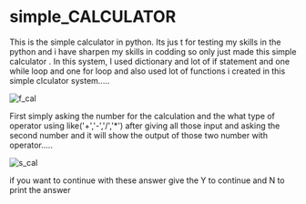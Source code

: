 # simple_CALCULATOR
This is the simple calculator in python. Its jus t for testing my skills in the python and i have sharpen my skills in codding so only just made this simple calculator . In this system, I used dictionary and lot of if statement and one while loop and one for loop and also used lot of functions i created in this simple clculator system.....

![f_cal](https://user-images.githubusercontent.com/74350077/210309982-0d915558-ca53-480c-8b5c-c58ab37abddd.png)


First simply asking the number for the calculation and the what type of operator using like('+','-','/','*') after giving all those input and asking the second number and it will show the output of those two number with operator.....

![s_cal](https://user-images.githubusercontent.com/74350077/210309999-5168bbfb-1458-4c88-b24c-5e516fef6625.png)


if you want to continue with these answer give the Y to continue and N to print the answer


